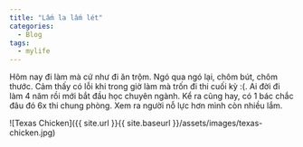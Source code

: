 ```yaml
---
title: "Lấm la lấm lét"
categories:
  - Blog
tags:
  - mylife
---
```


Hôm nay đi làm mà cứ như đi ăn trộm. Ngó qua ngó lại, chôm bút, chôm thước.
Cảm thấy có lỗi khi trong giờ làm mà trốn đi thi cuối kỳ :(.
Ai đời đi làm 4 năm rồi mới bắt đầu học chuyên ngành. 
Kể ra cũng hay, có 1 bác chắc đâu đó 6x thi chung phòng.
Xem ra người nỗ lực hơn mình còn nhiều lắm.

![Texas Chicken]({{ site.url }}{{ site.baseurl }}/assets/images/texas-chicken.jpg)

